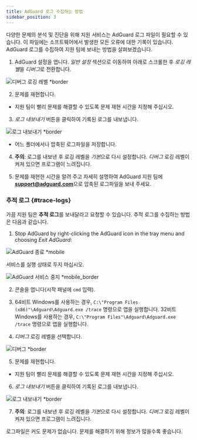 ```yaml
---
title: AdGuard 로그 수집하는 방법
sidebar_position: 3
---
```


다양한 문제의 분석 및 진단을 위해 지원 서비스는 AdGuard 로그 파일이 필요할 수 있습니다. 이 파일에는 소프트웨어에서 발생한 모든 오류에 대한 기록이 있습니다. AdGuard 로그를 수집하여 지원 팀에 보내는 방법을 살펴보겠습니다.

1. AdGuard 설정을 엽니다. *일반 설정* 섹션으로 이동하여 아래로 스크롤한 후 *로깅 레벨*을 *디버그*로 전환합니다.

![디버그 로깅 레벨 *border](https://cdn.adtidy.org/content/kb/ad_blocker/windows/solving-problems/adg-logs-1.png)

2. 문제를 재현합니다.

- 지원 팀이 빨리 문제를 해결할 수 있도록 문제 재현 시간을 지정해 주십시오.

3. *로그 내보내기* 버튼을 클릭하여 기록된 로그를 내보냅니다.

![로그 내보내기 *border](https://cdn.adtidy.org/content/kb/ad_blocker/windows/solving-problems/adg-logs-2.png)

- 어느 폴더에서나 압축된 로그파일을 저장합니다.

4. **주의**: 로그를 내보낸 후 로깅 레벨을 *기본*으로 다시 설정합니다. *디버그* 로깅 레벨이 켜져 있으면 프로그램이 느려집니다.

5. 문제를 재현한 시간을 알려 주고 자세히 설명하여 AdGuard 지원 팀에 **support@adguard.com**으로 압축된 로그파일을 보내 주세요.

### 추적 로그 {#trace-logs}

가끔 지원 팀은 **추적 로그**를 보내달라고 요청할 수 있습니다. 추적 로그를 수집하는 방법은 다음과 같습니다.

1. Stop AdGuard by right-clicking the AdGuard icon in the tray menu and choosing *Exit AdGuard*:

![AdGuard 종료 *mobile](https://cdn.adtidy.org/content/kb/ad_blocker/windows/solving-problems/adg-logs-3.png)

서비스를 실행 상태로 두지 마십시오.

![AdGuard 서비스 중지 *mobile_border](https://cdn.adtidy.org/public/Adguard/kb/newscreenshots/En/eng_logs_4.png)

2. 콘솔을 엽니다(시작 패널에 `cmd` 입력).

3. 64비트 Windows를 사용하는 경우, `C:\"Program Files (x86)"\Adguard\Adguard.exe /trace` 명령으로 앱을 실행합니다. 32비트 Windows를 사용하는 경우, `C:\"Program Files"\Adguard\Adguard.exe /trace` 명령으로 앱을 실행합니다.

4. *디버그* 로깅 레벨을 선택합니다.

![디버그 *border](https://cdn.adtidy.org/content/kb/ad_blocker/windows/solving-problems/adg-logs-1.png)

5. 문제를 재현합니다.

- 지원 팀이 빨리 문제를 해결할 수 있도록 문제 재현 시간을 지정해 주십시오.

6. *로그 내보내기* 버튼을 클릭하여 기록된 로그를 내보냅니다.

![로그 내보내기 *border](https://cdn.adtidy.org/content/kb/ad_blocker/windows/solving-problems/adg-logs-2.png)

7. **주의**: 로그를 내보낸 후 로깅 레벨을 *기본*으로 다시 설정합니다. *디버그* 로깅 레벨이 켜져 있으면 프로그램이 느려집니다.

로그파일은 커도 문제가 없습니다. 문제를 해결하기 위해 정보가 많을수록 좋습니다.
